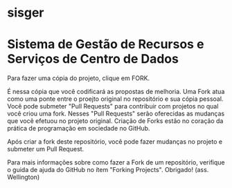 sisger
======
Sistema de Gestão de Recursos e Serviços de Centro de Dados
======
Para fazer uma cópia do projeto, clique em FORK.

É nessa cópia que você codificará as propostas de melhoria. Uma Fork atua como uma ponte entre o proejto original no repositório e sua cópia pessoal. Você pode submeter "Pull Requests" para contribuir com projetos no qual você criou uma fork. Nesses "Pull Requests" serão oferecidas as mudanças que você efetuou no projeto original. Criação de Forks estão no coração da prática de programação em sociedade no GitHub.

Após criar a fork deste repositório, você pode fazer mudanças no projeto e submeter um Pull Request.

Para mais informações sobre como fazer a Fork de um repositório, verifique o guida de ajuda do GitHub no ítem "Forking Projects".  Obrigado! (ass. Wellington)
